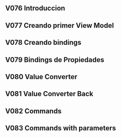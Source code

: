 



## V076 Introduccion

## V077 Creando primer View Model

## V078 Creando bindings

## V079 Bindings de Propiedades

## V080 Value Converter 

## V081 Value Converter Back 

## V082 Commands

## V083 Commands with parameters